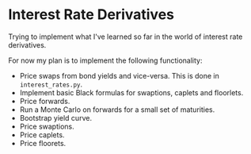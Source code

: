 # Interest Rate Derivatives
Trying to implement what I've learned so far in the world of interest rate derivatives.

For now my plan is to implement the following functionality:

- Price swaps from bond yields and vice-versa.
    This is done in `interest_rates.py`.
- Implement basic Black formulas for swaptions, caplets and floorlets.
- Price forwards.
- Run a Monte Carlo on forwards for a small set of maturities.
- Bootstrap yield curve.
- Price swaptions.
- Price caplets.
- Price floorets.
